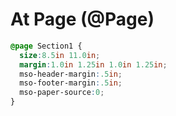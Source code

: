 # At Page (@Page)

```css
@page Section1 {
  size:8.5in 11.0in;
  margin:1.0in 1.25in 1.0in 1.25in;
  mso-header-margin:.5in;
  mso-footer-margin:.5in;
  mso-paper-source:0;
}
```

